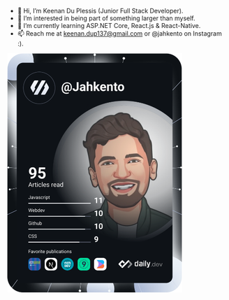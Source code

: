 - 👋 Hi, I’m Keenan Du Plessis (Junior Full Stack Developer).
- 👀 I’m interested in being part of something larger than myself.
- 🌱 I’m currently learning ASP.NET Core, React.js & React-Native.
- 📫 Reach me at keenan.dup137@gmail.com or @jahkento on Instagram :).
  
<a href="https://www.linkedin.com/in/keenan-du-plessis-761006122/"><img src="https://github.com/keenan137/keenan137/blob/main/devcard.svg" width="400" alt="Keenan Du Plessis's Dev Card"/></a>
